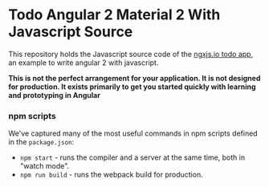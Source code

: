 # Todo Angular 2 Material 2 With Javascript Source

This repository holds the Javascript source code of the [ngxjs.io todo app](http://www.ngxjs.io/blog/todo-angular-2-material-2-with-javascript),
an example to write angular 2 with javascript.

**This is not the perfect arrangement for your application. It is not designed for production.
It exists primarily to get you started quickly with learning and prototyping in Angular**

### npm scripts

We've captured many of the most useful commands in npm scripts defined in the `package.json`:

* `npm start` - runs the compiler and a server at the same time, both in "watch mode".
* `npm run build` - runs the webpack build for production.
